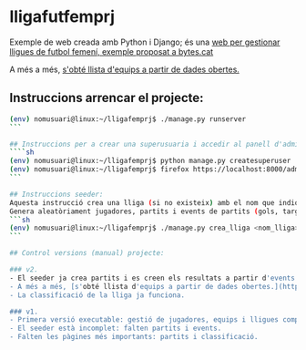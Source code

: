 # lligafutfemprj

Exemple de web creada amb Python i Django; és una [web per gestionar lligues de futbol femení, exemple proposat a bytes.cat](https://www.bytes.cat/django_lliga) 

A més a més, [s'obté llista d'equips a partir de dades obertes.](https://bytes.cat/opendata_pandas)

## Instruccions arrencar el projecte:
````sh
(env) nomusuari@linux:~/lligafemprj$ ./manage.py runserver
```

## Instruccions per a crear una superusuaria i accedir al panell d'admin:
````sh
(env) nomusuari@linux:~/lligafemprj$ python manage.py createsuperuser
(env) nomusuari@linux:~/lligafemprj$ firefox https://localhost:8000/admin
```

## Instruccions seeder:
Aquesta instrucció crea una lliga (si no existeix) amb el nom que indiquem al paràmetre <nom_lliga>.
Genera aleatòriament jugadores, partits i events de partits (gols, targetes...)
```sh
(env) nomusuari@linux:~/lligafemprj$ ./manage.py crea_lliga <nom_lliga>
```

## Control versions (manual) projecte:

### v2.
- El seeder ja crea partits i es creen els resultats a partir d'events de GOL.
- A més a més, [s'obté llista d'equips a partir de dades obertes.](https://bytes.cat/opendata_pandas)
- La classificació de la lliga ja funciona.

### v1.
- Primera versió executable: gestió de jugadores, equips i lligues completa.
- El seeder està incomplet: falten partits i events.
- Falten les pàgines més importants: partits i classificació.
